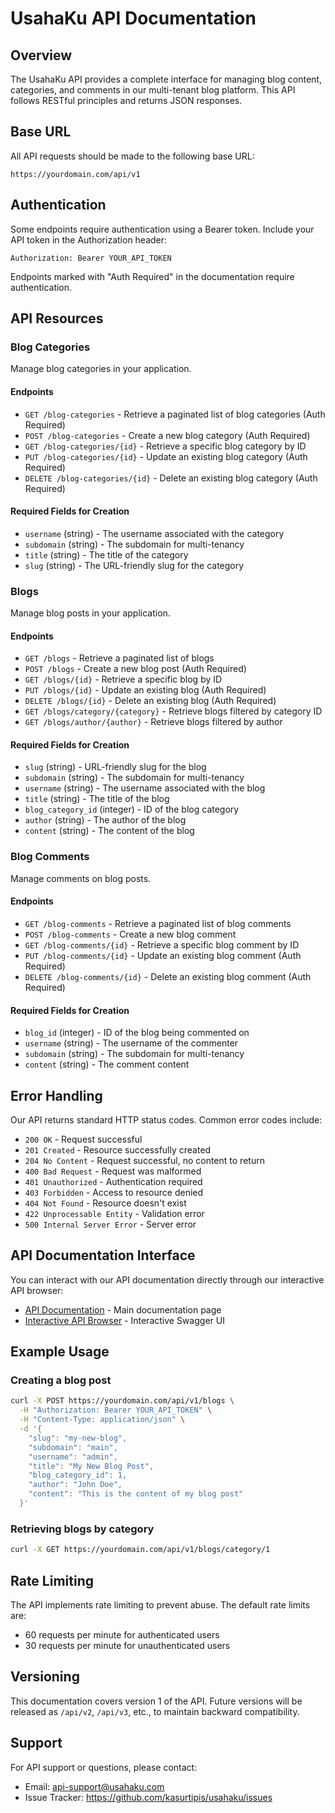 # UsahaKu API Documentation

## Overview

The UsahaKu API provides a complete interface for managing blog content, categories, and comments in our multi-tenant blog platform. This API follows RESTful principles and returns JSON responses.

## Base URL

All API requests should be made to the following base URL:

```
https://yourdomain.com/api/v1
```

## Authentication

Some endpoints require authentication using a Bearer token. Include your API token in the Authorization header:

```
Authorization: Bearer YOUR_API_TOKEN
```

Endpoints marked with "Auth Required" in the documentation require authentication.

## API Resources

### Blog Categories

Manage blog categories in your application.

#### Endpoints

- `GET /blog-categories` - Retrieve a paginated list of blog categories (Auth Required)
- `POST /blog-categories` - Create a new blog category (Auth Required)
- `GET /blog-categories/{id}` - Retrieve a specific blog category by ID
- `PUT /blog-categories/{id}` - Update an existing blog category (Auth Required)
- `DELETE /blog-categories/{id}` - Delete an existing blog category (Auth Required)

#### Required Fields for Creation
- `username` (string) - The username associated with the category
- `subdomain` (string) - The subdomain for multi-tenancy
- `title` (string) - The title of the category
- `slug` (string) - The URL-friendly slug for the category

### Blogs

Manage blog posts in your application.

#### Endpoints

- `GET /blogs` - Retrieve a paginated list of blogs
- `POST /blogs` - Create a new blog post (Auth Required)
- `GET /blogs/{id}` - Retrieve a specific blog by ID
- `PUT /blogs/{id}` - Update an existing blog (Auth Required)
- `DELETE /blogs/{id}` - Delete an existing blog (Auth Required)
- `GET /blogs/category/{category}` - Retrieve blogs filtered by category ID
- `GET /blogs/author/{author}` - Retrieve blogs filtered by author

#### Required Fields for Creation
- `slug` (string) - URL-friendly slug for the blog
- `subdomain` (string) - The subdomain for multi-tenancy
- `username` (string) - The username associated with the blog
- `title` (string) - The title of the blog
- `blog_category_id` (integer) - ID of the blog category
- `author` (string) - The author of the blog
- `content` (string) - The content of the blog

### Blog Comments

Manage comments on blog posts.

#### Endpoints

- `GET /blog-comments` - Retrieve a paginated list of blog comments
- `POST /blog-comments` - Create a new blog comment
- `GET /blog-comments/{id}` - Retrieve a specific blog comment by ID
- `PUT /blog-comments/{id}` - Update an existing blog comment (Auth Required)
- `DELETE /blog-comments/{id}` - Delete an existing blog comment (Auth Required)

#### Required Fields for Creation
- `blog_id` (integer) - ID of the blog being commented on
- `username` (string) - The username of the commenter
- `subdomain` (string) - The subdomain for multi-tenancy
- `content` (string) - The comment content

## Error Handling

Our API returns standard HTTP status codes. Common error codes include:

- `200 OK` - Request successful
- `201 Created` - Resource successfully created
- `204 No Content` - Request successful, no content to return
- `400 Bad Request` - Request was malformed
- `401 Unauthorized` - Authentication required
- `403 Forbidden` - Access to resource denied
- `404 Not Found` - Resource doesn't exist
- `422 Unprocessable Entity` - Validation error
- `500 Internal Server Error` - Server error

## API Documentation Interface

You can interact with our API documentation directly through our interactive API browser:

- [API Documentation](./index.html) - Main documentation page
- [Interactive API Browser](./api.html) - Interactive Swagger UI

## Example Usage

### Creating a blog post

```bash
curl -X POST https://yourdomain.com/api/v1/blogs \
  -H "Authorization: Bearer YOUR_API_TOKEN" \
  -H "Content-Type: application/json" \
  -d '{
    "slug": "my-new-blog",
    "subdomain": "main",
    "username": "admin",
    "title": "My New Blog Post",
    "blog_category_id": 1,
    "author": "John Doe",
    "content": "This is the content of my blog post"
  }'
```

### Retrieving blogs by category

```bash
curl -X GET https://yourdomain.com/api/v1/blogs/category/1
```

## Rate Limiting

The API implements rate limiting to prevent abuse. The default rate limits are:

- 60 requests per minute for authenticated users
- 30 requests per minute for unauthenticated users

## Versioning

This documentation covers version 1 of the API. Future versions will be released as `/api/v2`, `/api/v3`, etc., to maintain backward compatibility.

## Support

For API support or questions, please contact:
- Email: api-support@usahaku.com
- Issue Tracker: https://github.com/kasurtipis/usahaku/issues